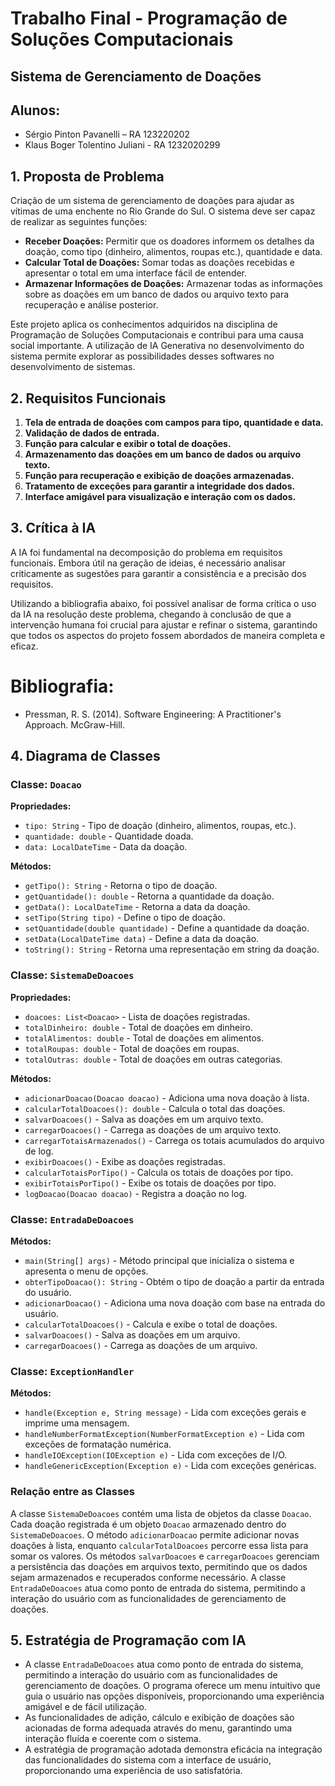 # Trabalho Final - Programação de Soluções Computacionais

## Sistema de Gerenciamento de Doações

## Alunos:

- Sérgio Pinton Pavanelli – RA 123220202
- Klaus Boger Tolentino Juliani - RA 1232020299

## 1. Proposta de Problema

Criação de um sistema de gerenciamento de doações para ajudar as vítimas de uma enchente no Rio Grande do Sul. O sistema deve ser capaz de realizar as seguintes funções:

- **Receber Doações:** Permitir que os doadores informem os detalhes da doação, como tipo (dinheiro, alimentos, roupas etc.), quantidade e data.
- **Calcular Total de Doações:** Somar todas as doações recebidas e apresentar o total em uma interface fácil de entender.
- **Armazenar Informações de Doações:** Armazenar todas as informações sobre as doações em um banco de dados ou arquivo texto para recuperação e análise posterior.

Este projeto aplica os conhecimentos adquiridos na disciplina de Programação de Soluções Computacionais e contribui para uma causa social importante. A utilização de IA Generativa no desenvolvimento do sistema permite explorar as possibilidades desses softwares no desenvolvimento de sistemas.

## 2. Requisitos Funcionais

1. **Tela de entrada de doações com campos para tipo, quantidade e data.**
2. **Validação de dados de entrada.**
3. **Função para calcular e exibir o total de doações.**
4. **Armazenamento das doações em um banco de dados ou arquivo texto.**
5. **Função para recuperação e exibição de doações armazenadas.**
6. **Tratamento de exceções para garantir a integridade dos dados.**
7. **Interface amigável para visualização e interação com os dados.**

## 3. Crítica à IA

A IA foi fundamental na decomposição do problema em requisitos funcionais. Embora útil na geração de ideias, é necessário analisar criticamente as sugestões para garantir a consistência e a precisão dos requisitos.

Utilizando a bibliografia abaixo, foi possível analisar de forma crítica o uso da IA na resolução deste problema, chegando à conclusão de que a intervenção humana foi crucial para ajustar e refinar o sistema, garantindo que todos os aspectos do projeto fossem abordados de maneira completa e eficaz. 

# Bibliografia: #

- Pressman, R. S. (2014). Software Engineering: A Practitioner's Approach. McGraw-Hill.



## 4. Diagrama de Classes

### Classe: `Doacao`
**Propriedades:**
- `tipo: String` - Tipo de doação (dinheiro, alimentos, roupas, etc.).
- `quantidade: double` - Quantidade doada.
- `data: LocalDateTime` - Data da doação.

**Métodos:**
- `getTipo(): String` - Retorna o tipo de doação.
- `getQuantidade(): double` - Retorna a quantidade da doação.
- `getData(): LocalDateTime` - Retorna a data da doação.
- `setTipo(String tipo)` - Define o tipo de doação.
- `setQuantidade(double quantidade)` - Define a quantidade da doação.
- `setData(LocalDateTime data)` - Define a data da doação.
- `toString(): String` - Retorna uma representação em string da doação.

### Classe: `SistemaDeDoacoes`
**Propriedades:**
- `doacoes: List<Doacao>` - Lista de doações registradas.
- `totalDinheiro: double` - Total de doações em dinheiro.
- `totalAlimentos: double` - Total de doações em alimentos.
- `totalRoupas: double` - Total de doações em roupas.
- `totalOutras: double` - Total de doações em outras categorias.

**Métodos:**
- `adicionarDoacao(Doacao doacao)` - Adiciona uma nova doação à lista.
- `calcularTotalDoacoes(): double` - Calcula o total das doações.
- `salvarDoacoes()` - Salva as doações em um arquivo texto.
- `carregarDoacoes()` - Carrega as doações de um arquivo texto.
- `carregarTotaisArmazenados()` - Carrega os totais acumulados do arquivo de log.
- `exibirDoacoes()` - Exibe as doações registradas.
- `calcularTotaisPorTipo()` - Calcula os totais de doações por tipo.
- `exibirTotaisPorTipo()` - Exibe os totais de doações por tipo.
- `logDoacao(Doacao doacao)` - Registra a doação no log.

### Classe: `EntradaDeDoacoes`
**Métodos:**
- `main(String[] args)` - Método principal que inicializa o sistema e apresenta o menu de opções.
- `obterTipoDoacao(): String` - Obtém o tipo de doação a partir da entrada do usuário.
- `adicionarDoacao()` - Adiciona uma nova doação com base na entrada do usuário.
- `calcularTotalDoacoes()` - Calcula e exibe o total de doações.
- `salvarDoacoes()` - Salva as doações em um arquivo.
- `carregarDoacoes()` - Carrega as doações de um arquivo.

### Classe: `ExceptionHandler`
**Métodos:**
- `handle(Exception e, String message)` - Lida com exceções gerais e imprime uma mensagem.
- `handleNumberFormatException(NumberFormatException e)` - Lida com exceções de formatação numérica.
- `handleIOException(IOException e)` - Lida com exceções de I/O.
- `handleGenericException(Exception e)` - Lida com exceções genéricas.

### Relação entre as Classes
A classe `SistemaDeDoacoes` contém uma lista de objetos da classe `Doacao`. Cada doação registrada é um objeto `Doacao` armazenado dentro do `SistemaDeDoacoes`. O método `adicionarDoacao` permite adicionar novas doações à lista, enquanto `calcularTotalDoacoes` percorre essa lista para somar os valores. Os métodos `salvarDoacoes` e `carregarDoacoes` gerenciam a persistência das doações em arquivos texto, permitindo que os dados sejam armazenados e recuperados conforme necessário. A classe `EntradaDeDoacoes` atua como ponto de entrada do sistema, permitindo a interação do usuário com as funcionalidades de gerenciamento de doações.

## 5. Estratégia de Programação com IA
- A classe `EntradaDeDoacoes` atua como ponto de entrada do sistema, permitindo a interação do usuário com as funcionalidades de gerenciamento de doações. O programa oferece um menu intuitivo que guia o usuário nas opções disponíveis, proporcionando uma experiência amigável e de fácil utilização.
- As funcionalidades de adição, cálculo e exibição de doações são acionadas de forma adequada através do menu, garantindo uma interação fluída e coerente com o sistema.
- A estratégia de programação adotada demonstra eficácia na integração das funcionalidades do sistema com a interface de usuário, proporcionando uma experiência de uso satisfatória.
